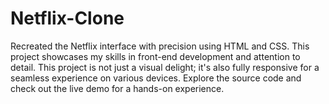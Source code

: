 # Netflix-Clone
Recreated the Netflix interface with precision using HTML and CSS. This project showcases my skills in front-end development and attention to detail. This project is not just a visual delight; it's also fully responsive for a seamless experience on various devices. Explore the source code and check out the live demo for a hands-on experience.
